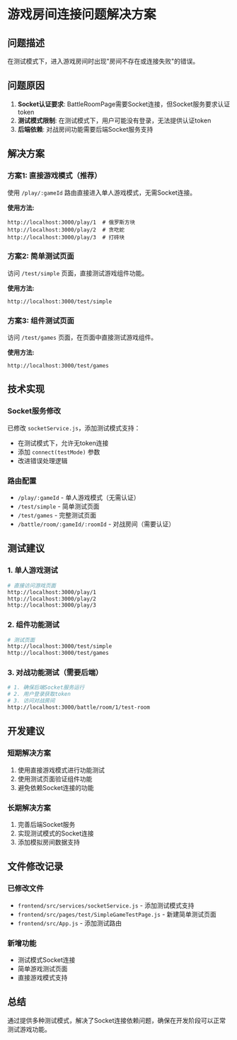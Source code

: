 # 游戏房间连接问题解决方案

## 问题描述
在测试模式下，进入游戏房间时出现"房间不存在或连接失败"的错误。

## 问题原因
1. **Socket认证要求**: BattleRoomPage需要Socket连接，但Socket服务要求认证token
2. **测试模式限制**: 在测试模式下，用户可能没有登录，无法提供认证token
3. **后端依赖**: 对战房间功能需要后端Socket服务支持

## 解决方案

### 方案1: 直接游戏模式（推荐）
使用 `/play/:gameId` 路由直接进入单人游戏模式，无需Socket连接。

**使用方法:**
```
http://localhost:3000/play/1  # 俄罗斯方块
http://localhost:3000/play/2  # 贪吃蛇  
http://localhost:3000/play/3  # 打砖块
```

### 方案2: 简单测试页面
访问 `/test/simple` 页面，直接测试游戏组件功能。

**使用方法:**
```
http://localhost:3000/test/simple
```

### 方案3: 组件测试页面
访问 `/test/games` 页面，在页面中直接测试游戏组件。

**使用方法:**
```
http://localhost:3000/test/games
```

## 技术实现

### Socket服务修改
已修改 `socketService.js`，添加测试模式支持：
- 在测试模式下，允许无token连接
- 添加 `connect(testMode)` 参数
- 改进错误处理逻辑

### 路由配置
- `/play/:gameId` - 单人游戏模式（无需认证）
- `/test/simple` - 简单测试页面
- `/test/games` - 完整测试页面
- `/battle/room/:gameId/:roomId` - 对战房间（需要认证）

## 测试建议

### 1. 单人游戏测试
```bash
# 直接访问游戏页面
http://localhost:3000/play/1
http://localhost:3000/play/2
http://localhost:3000/play/3
```

### 2. 组件功能测试
```bash
# 测试页面
http://localhost:3000/test/simple
http://localhost:3000/test/games
```

### 3. 对战功能测试（需要后端）
```bash
# 1. 确保后端Socket服务运行
# 2. 用户登录获取token
# 3. 访问对战房间
http://localhost:3000/battle/room/1/test-room
```

## 开发建议

### 短期解决方案
1. 使用直接游戏模式进行功能测试
2. 使用测试页面验证组件功能
3. 避免依赖Socket连接的功能

### 长期解决方案
1. 完善后端Socket服务
2. 实现测试模式的Socket连接
3. 添加模拟房间数据支持

## 文件修改记录

### 已修改文件
- `frontend/src/services/socketService.js` - 添加测试模式支持
- `frontend/src/pages/test/SimpleGameTestPage.js` - 新建简单测试页面
- `frontend/src/App.js` - 添加测试路由

### 新增功能
- 测试模式Socket连接
- 简单游戏测试页面
- 直接游戏模式支持

## 总结
通过提供多种测试模式，解决了Socket连接依赖问题，确保在开发阶段可以正常测试游戏功能。 